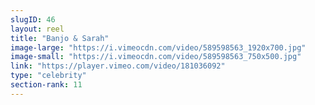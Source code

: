 ```yaml
---
slugID: 46 
layout: reel
title: "Banjo & Sarah"
image-large: "https://i.vimeocdn.com/video/589598563_1920x700.jpg"
image-small: "https://i.vimeocdn.com/video/589598563_750x500.jpg"
link: "https://player.vimeo.com/video/181036092"
type: "celebrity"
section-rank: 11
---
```

